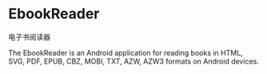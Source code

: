 # EbookReader

电子书阅读器

The EbookReader is an Android application for reading books in HTML, SVG, PDF, EPUB, CBZ, MOBI, TXT, AZW, AZW3 formats on Android devices.

